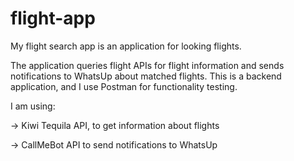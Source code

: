 # flight-app

My flight search app is an application for looking flights.

The application queries flight APIs for flight information and sends notifications to WhatsUp about matched flights.
This is a backend application, and I use Postman for functionality testing.

I am using:

  -> Kiwi Tequila API, to get information about flights
  
  -> CallMeBot API to send notifications to WhatsUp



